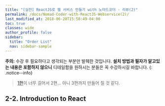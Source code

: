 ```yaml
---
title: "[실전] ReactJS로 웹 서비스 만들기 with 노마드코더 - 리뷰(2)"
permalink: /docs/Nomad-Coder-with-ReactJS-Webservice(2)/
last_modified_at: 2018-06-20T15:58:49-04:00
toc: true
classes: wide
author_profile: false
sidebar:
  title: "Order List"
  nav: sidebar-sample
---
```



**주의:** 수강 후 필요하다고 생각되는 부분만 발췌한 것입니다. **설치 방법과 필자가 알고있는 내용은 포함하지 않으니** 디테일함을 원하시는 분들은 꼭 수강하시길 바랍니다.
{: .notice--info}

> [1편]( /docs/Nomad-Coder-with-ReactJS-Webservice(1))이 너무 길어서 2편... 아니 3편까지 만들어 질 것 같다.

## 2-2. Introduction to React
